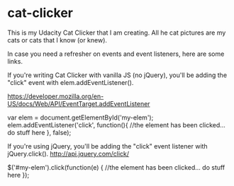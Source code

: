 # cat-clicker

This is my Udacity Cat Clicker that I am creating.  All he cat pictures are my cats or cats that I know (or knew).



In case you need a refresher on events and event listeners, here are some links.

If you're writing Cat Clicker with vanilla JS (no jQuery), you'll be adding the "click" event with elem.addEventListener().

https://developer.mozilla.org/en-US/docs/Web/API/EventTarget.addEventListener

var elem = document.getElementById('my-elem');
elem.addEventListener('click', function(){
  //the element has been clicked... do stuff here
}, false);

If you're using jQuery, you'll be adding the "click" event listener with jQuery.click(). http://api.jquery.com/click/

$('#my-elem').click(function(e) {
  //the element has been clicked... do stuff here
});

